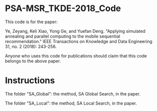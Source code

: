 # PSA-MSR_TKDE-2018_Code
This code is for the paper:

Ye, Zeyang, Keli Xiao, Yong Ge, and Yuefan Deng. "Applying simulated annealing and parallel computing to the mobile sequential recommendation." IEEE Transactions on Knowledge and Data Engineering 31, no. 2 (2018): 243-256.

Anyone who uses this code for publications should claim that this code belongs to the above paper.

# Instructions

The folder "SA_Global": the method, SA Global Search, in the paper.

The folder "SA_Local": the method, SA Local Search, in the paper.
